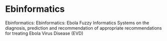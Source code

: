 # Ebinformatics
Ebinformatics: Ebinformatics: Ebola Fuzzy Informatics Systems on the diagnosis, prediction and recommendation of appropriate recommendations for treating Ebola Virus Disease (EVD)
